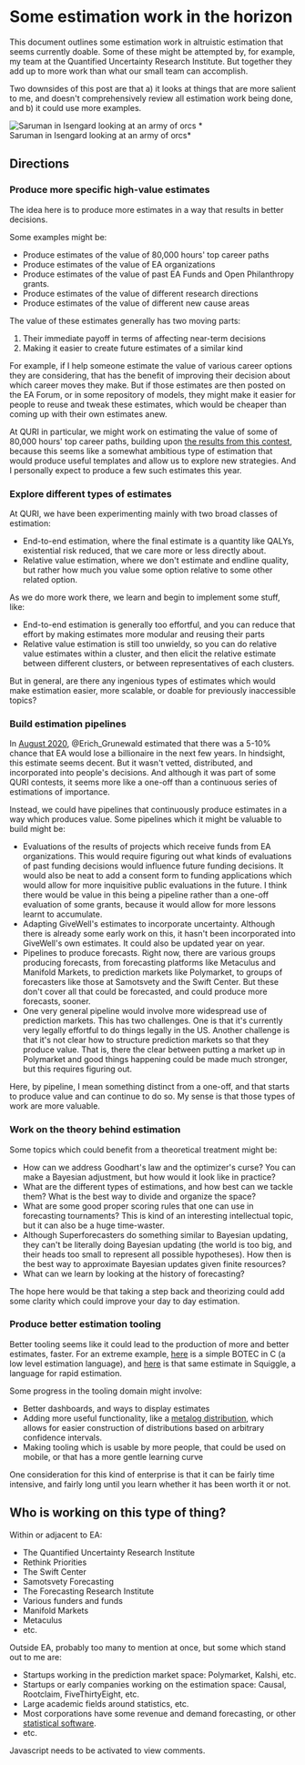 Some estimation work in the horizon
===================================

This document outlines some estimation work in altruistic estimation that seems currently doable. Some of these might be attempted by, for example, my team at the Quantified Uncertainty Research Institute. But together they add up to more work than what our small team can accomplish.

Two downsides of this post are that a) it looks at things that are more salient to me, and doesn't comprehensively review all estimation work being done, and b) it could use more examples.

<img src="https://i.imgur.com/ybVJNqo.png" alt="Saruman in Isengard looking at an army of orcs" class="img-medium-center" />
*<br>Saruman in Isengard looking at an army of orcs*

## Directions 

### Produce more specific high-value estimates

The idea here is to produce more estimates in a way that results in better decisions.

Some examples might be:

- Produce estimates of the value of 80,000 hours' top career paths
- Produce estimates of the value of EA organizations
- Produce estimates of the value of past EA Funds and Open Philanthropy grants.
- Produce estimates of the value of different research directions
- Produce estimates of the value of different new cause areas

The value of these estimates generally has two moving parts:

1. Their immediate payoff in terms of affecting near-term decisions
2. Making it easier to create future estimates of a similar kind 

For example, if I help someone estimate the value of various career options they are considering, that has the benefit of improving their decision about which career moves they make. But if those estimates are then posted on the EA Forum, or in some repository of models, they might make it easier for people to reuse and tweak these estimates, which would be cheaper than coming up with their own estimates anew.

At QURI in particular, we might work on estimating the value of some of 80,000 hours' top career paths, building upon [the results from this contest](https://forum.effectivealtruism.org/posts/hGdsgaRiF2zH3vX5M/winners-of-the-squiggle-experimentation-and-80-000-hours), because this seems like a somewhat ambitious type of estimation that would produce useful templates and allow us to explore new strategies. And I personally expect to produce a few such estimates this year.

### Explore different types of estimates

At QURI, we have been experimenting mainly with two broad classes of estimation:

- End-to-end estimation, where the final estimate is a quantity like QALYs, existential risk reduced, that we care more or less directly about.
- Relative value estimation, where we don't estimate and endline quality, but rather how much you value some option relative to some other related option.

As we do more work there, we learn and begin to implement some stuff, like:

- End-to-end estimation is generally too effortful, and you can reduce that effort by making estimates more modular and reusing their parts
- Relative value estimation is still too unwieldy, so you can do relative value estimates within a cluster, and then elicit the relative estimate between different clusters, or between representatives of each clusters. 

But in general, are there any ingenious types of estimates which would make estimation easier, more scalable, or doable for previously inaccessible topics? 

### Build estimation pipelines

In [August 2020](https://forum.effectivealtruism.org/posts/Ze2Je5GCLBDj3nDzK/how-many-ea-billionaires-five-years-from-now), @Erich_Grunewald estimated that there was a 5-10% chance that EA would lose a billionaire in the next few years. In hindsight, this estimate seems decent. But it wasn't vetted, distributed, and incorporated into people's decisions. And although it was part of some QURI contests, it seems more like a one-off than a continuous series of estimations of importance. 

Instead, we could have pipelines that continuously produce estimates in a way which produces value. Some pipelines which it might be valuable to build might be:

- Evaluations of the results of projects which receive funds from EA organizations. This would require figuring out what kinds of evaluations of past funding decisions would influence future funding decisions. It would also be neat to add a consent form to funding applications which would allow for more inquisitive public evaluations in the future. I think there would be value in this being a pipeline rather than a one-off evaluation of some grants, because it would allow for more lessons learnt to accumulate.
- Adapting GiveWell's estimates to incorporate uncertainty. Although there is already some early work on this, it hasn't been incorporated into GiveWell's own estimates. It could also be updated year on year.
- Pipelines to produce forecasts. Right now, there are various groups producing forecasts, from forecasting platforms like Metaculus and Manifold Markets, to prediction markets like Polymarket, to groups of forecasters like those at Samotsvety and the Swift Center. But these don't cover all that could be forecasted, and could produce more forecasts, sooner.
- One very general pipeline would involve more widespread use of prediction markets. This has two challenges. One is that it's currently very legally effortful to do things legally in the US. Another challenge is that it's not clear how to structure prediction markets so that they produce value. That is, there the clear between putting a market up in Polymarket and good things happening could be made much stronger, but this requires figuring out.

Here, by pipeline, I mean something distinct from a one-off, and that starts to produce value and can continue to do so. My sense is that those types of work are more valuable.

### Work on the theory behind estimation

Some topics which could benefit from a theoretical treatment might be:

- How can we address Goodhart's law and the optimizer's curse? You can make a Bayesian adjustment, but how would it look like in practice?
- What are the different types of estimations, and how best can we tackle them? What is the best way to divide and organize the space?
- What are some good proper scoring rules that one can use in forecasting tournaments? This is kind of an interesting intellectual topic, but it can also be a huge time-waster.
- Although Superforecasters do something similar to Bayesian updating, they can't be literally doing Bayesian updating (the world is too big, and their heads too small to represent all possible hypotheses). How then is the best way to approximate Bayesian updates given finite resources? 
- What can we learn by looking at the history of forecasting?

The hope here would be that taking a step back and theorizing could add some clarity which could improve your day to day estimation.

### Produce better estimation tooling 

Better tooling seems like it could lead to the production of more and better estimates, faster. For an extreme example, [here](https://github.com/NunoSempere/time-to-botec/blob/master/C/samples/samples.c) is a simple BOTEC in C (a low level estimation language), and [here](https://www.squiggle-language.com/playground#code=eNptUEFuwjAQ%2FMrKp6QykFCQUKSeSl%2BQY42QIRuIhG1kO6II8ffuxuaGDzvj8ezOyg8Rzu7WjsZofxdN9CPKSfrphuj8S%2Bmw1%2BMlfrsORSOUve41fEE13zA9THTN9EiU3z6oHpRVthtC3FdsyLwmXmcenEG6ttpcL9hinPfemS29FDVEB59l9hlt7%2B99S%2FbVVfmKCmT7TZkSUl5GzsqUx%2B2UveFwOqcOypvRxsdScl0sE6wywI7Hewz0A%2BQ2w18cPRZTnoQ8hlZ4gLJAJzmbjDKJBrVtploknRqe4vkPXHOBOQ%3D%3D) is that same estimate in Squiggle, a language for rapid estimation.

Some progress in the tooling domain might involve:

- Better dashboards, and ways to display estimates
- Adding more useful functionality, like a [metalog distribution](https://github.com/quantified-uncertainty/squiggle/pull/1444), which allows for easier construction of distributions based on arbitrary confidence intervals.
- Making tooling which is usable by more people, that could be used on mobile, or that has a more gentle learning curve

One consideration for this kind of enterprise is that it can be fairly time intensive, and fairly long until you learn whether it has been worth it or not.

## Who is working on this type of thing? 

Within or adjacent to EA:

- The Quantified Uncertainty Research Institute
- Rethink Priorities
- The Swift Center
- Samotsvety Forecasting
- The Forecasting Research Institute
- Various funders and funds
- Manifold Markets
- Metaculus
- etc.

Outside EA, probably too many to mention at once, but some which stand out to me are:

- Startups working in the prediction market space: Polymarket, Kalshi, etc.
- Startups or early companies working on the estimation space: Causal, Rootclaim, FiveThirtyEight, etc.
- Large academic fields around statistics, etc.
- Most corporations have some revenue and demand forecasting, or other [statistical software](https://en.wikipedia.org/wiki/SAS_%28software%29).
- etc.

<p>
  <section id='isso-thread'>
  <noscript>Javascript needs to be activated to view comments.</noscript>
  </section>
</p>


